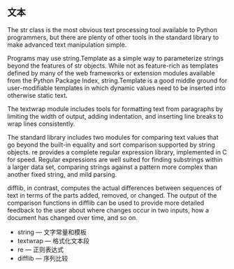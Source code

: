 ## 文本

The str class is the most obvious text processing tool available to Python programmers, but there are plenty of other tools in the standard library to make advanced text manipulation simple.

Programs may use string.Template as a simple way to parameterize strings beyond the features of str objects. While not as feature-rich as templates defined by many of the web frameworks or extension modules available from the Python Package Index, string.Template is a good middle ground for user-modifiable templates in which dynamic values need to be inserted into otherwise static text.

The textwrap module includes tools for formatting text from paragraphs by limiting the width of output, adding indentation, and inserting line breaks to wrap lines consistently.

The standard library includes two modules for comparing text values that go beyond the built-in equality and sort comparison supported by string objects. re provides a complete regular expression library, implemented in C for speed. Regular expressions are well suited for finding substrings within a larger data set, comparing strings against a pattern more complex than another fixed string, and mild parsing.

difflib, in contrast, computes the actual differences between sequences of text in terms of the parts added, removed, or changed. The output of the comparison functions in difflib can be used to provide more detailed feedback to the user about where changes occur in two inputs, how a document has changed over time, and so on.

- string — 文字常量和模板
- textwrap — 格式化文本段
- re — 正则表达式
- difflib — 序列比较
